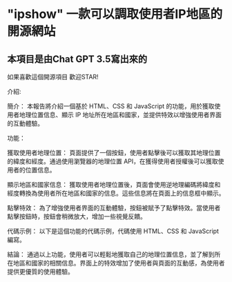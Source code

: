# "ipshow" 一款可以調取使用者IP地區的開源網站
## 本項目是由Chat GPT 3.5寫出來的
如果喜歡這個開源項目 歡迎STAR!

介紹:

簡介： 本報告將介紹一個基於 HTML、CSS 和 JavaScript 的功能，用於獲取使用者地理位置信息、顯示 IP 地址所在地區和國家，並提供特效以增強使用者界面的互動體驗。

功能：

獲取使用者地理位置： 頁面提供了一個按鈕，使用者點擊後可以獲取其地理位置的緯度和經度。通過使用瀏覽器的地理位置 API，在獲得使用者授權後可以獲取使用者的位置信息。

顯示地區和國家信息： 獲取使用者地理位置後，頁面會使用逆地理編碼將緯度和經度轉換為使用者所在地區和國家的信息。這些信息將在頁面上的信息框中顯示。

點擊特效： 為了增強使用者界面的互動體驗，按鈕被賦予了點擊特效。當使用者點擊按鈕時，按鈕會稍微放大，增加一些視覺反饋。

代碼示例： 以下是這個功能的代碼示例，代碼使用 HTML、CSS 和 JavaScript 編寫。

<script>
<!-- HTML -->
<!DOCTYPE html>
<html>
<head>
  <title>地區和國家顯示</title>
  <style>
    /* ... (樣式定義，包括按鈕點擊特效等) ... */
  </style>
</head>
<body>
  <header>
    <h1>地區和國家顯示</h1>
  </header>
  <div id="content">
    <button class="button-effect" onclick="getUserLocation()">獲取我的位置</button>
    <div class="info-box" id="locationInfo"></div>
    <div class="info-box" id="ipInfo"></div>
  </div>
  
  <script>
    let ipAddress = ''; // 存儲 IP 地址

    function getUserLocation() {
      // ... (獲取使用者位置信息，並顯示地區和國家信息) ...
    }

    function getLocationInfo(latitude, longitude) {
      // ... (逆地理編碼，顯示地區和國家信息) ...
    }

    function showIpLocationOnMap() {
      // ... (在地圖上顯示 IP 位置的功能) ...
    }
  </script>
</body>
</html>
</script>
結論： 通過以上功能，使用者可以輕鬆地獲取自己的地理位置信息，並了解到所在地區和國家的相關信息。界面上的特效增加了使用者與頁面的互動感，為使用者提供更優質的使用體驗。

